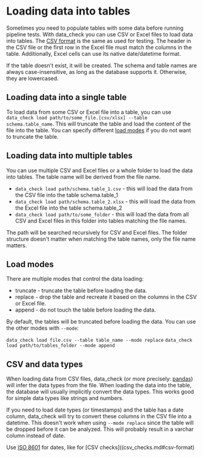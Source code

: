 # Loading data into tables

Sometimes you need to populate tables with some data before running pipeline tests. With data_check you can use CSV or Excel files to load data into tables. The [CSV format](usage.md#csv-format) is the same as used for testing. The header in the CSV file or the first row in the Excel file must match the columns in the table. Additionally, Excel cells can use its native date/datetime format.

If the table doesn't exist, it will be created. The schema and table names are always case-insensitive, as long as the database supports it. Otherwise, they are lowercased.

## Loading data into a single table

To load data from some CSV or Excel file into a table, you can use `data_check load path/to/some_file.[csv/xlsx] --table schema.table_name`. This will truncate the table and load the content of the file into the table. You can specify different [load modes](usage.md#load-modes) if you do not want to truncate the table.

## Loading data into multiple tables

You can use multiple CSV and Excel files or a whole folder to load the data into tables. The table name will be derived from the file name.

* `data_check load path/schema.table_1.csv` - this will load the data from the CSV file into the table schema.table_1
* `data_check load path/schema.table_2.xlsx` - this will load the data from the Excel file into the table schema.table_2
* `data_check load path/to/some_folder` - this will load the data from all CSV and Excel files in this folder into tables matching the file names.

The path will be searched recursively for CSV and Excel files. The folder structure doesn't matter when matching the table names, only the file name matters.

## Load modes

There are multiple modes that control the data loading:

* truncate - truncate the table before loading the data.
* replace - drop the table and recreate it based on the columns in the CSV or Excel file.
* append - do not touch the table before loading the data.

By default, the tables will be truncated before loading the data. You can use the other modes with `--mode`:

`data_check load file.csv --table table_name --mode replace`
`data_check load path/to/tables_folder --mode append`

## CSV and data types

When loading data from CSV files, data_check (or more precisely: [pandas](https://pandas.pydata.org/)) will infer the data types from the file.
When loading the data into the table, the database will usually implicitly convert the data types.
This works good for simple data types like strings and numbers.

If you need to load date types (or timestamps) and the table has a date column, data_check will try to convert these columns in the CSV file into a datetime.
This doesn't work when using `--mode replace` since the table will be dropped before it can be analyzed. This will probably result in a varchar column instead of date.

Use [ISO 8601](https://en.wikipedia.org/wiki/ISO_8601) for dates, like for [CSV checks]((csv_checks.md#csv-format)
